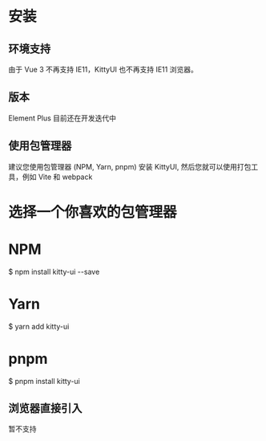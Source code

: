 # 安装
## 环境支持
由于 Vue 3 不再支持 IE11，KittyUI 也不再支持 IE11 浏览器。
## 版本
Element Plus 目前还在开发迭代中
## 使用包管理器
建议您使用包管理器 (NPM, Yarn, pnpm) 安装 KittyUI, 然后您就可以使用打包工具，例如 Vite 和 webpack
# 选择一个你喜欢的包管理器
# NPM
$ npm install kitty-ui --save
# Yarn
$ yarn add kitty-ui
# pnpm
$ pnpm install kitty-ui
## 浏览器直接引入
暂不支持